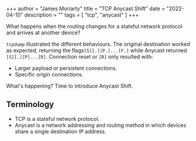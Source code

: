 +++
author = "James Moriarty"
title = "TCP Anycast Shift"
date = "2022-04-10"
description = ""
tags = [
  "tcp",
  "anycast"
]
+++

What happens when the routing changes for a stateful network protocol and arrives at another device?

`tcpdump` illustrated the different behaviours. The original destination worked as expected, returning the flags`[S][.][P.]...[F.]` while Anycast returned `[S][.][P]...[R]`. Connection reset or `[R]` only resulted with:

* Larger payload or persistent connections.
* Specific origin connections.

What's happening? Time to introduce Anycast Shift.

## Terminology

* TCP is a stateful network protocol.
* Anycast is a network addressing and routing method in which devices share a single destination IP address.

